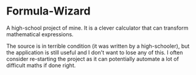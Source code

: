 # Formula-Wizard
A high-school project of mine.
It is a clever calculator that can transform mathematical expressions.

The source is in terrible condition (it was written by a high-schooler), but the application is still useful and I don't want to lose any of this. I often consider re-starting the project as it can potentially automate a lot of difficult maths if done right.
